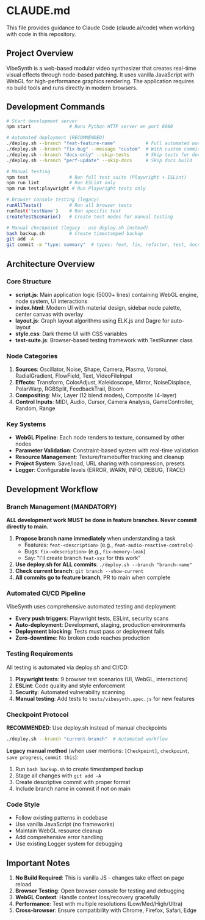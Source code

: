 # CLAUDE.md

This file provides guidance to Claude Code (claude.ai/code) when working with code in this repository.

## Project Overview

VibeSynth is a web-based modular video synthesizer that creates real-time visual effects through node-based patching. It uses vanilla JavaScript with WebGL for high-performance graphics rendering. The application requires no build tools and runs directly in modern browsers.

## Development Commands

```bash
# Start development server
npm start              # Runs Python HTTP server on port 8080

# Automated deployment (RECOMMENDED)
./deploy.sh --branch "feat-feature-name"           # Full automated workflow
./deploy.sh --branch "fix-bug" --message "custom"  # With custom commit message
./deploy.sh --branch "docs-only" --skip-tests      # Skip tests for docs-only
./deploy.sh --branch "perf-update" --skip-docs     # Skip docs build

# Manual testing
npm test               # Run full test suite (Playwright + ESLint)
npm run lint           # Run ESLint only
npm run test:playwright # Run Playwright tests only

# Browser console testing (legacy)
runAllTests()          # Run all browser tests
runTest('testName')    # Run specific test
createTestScenario()   # Create test nodes for manual testing

# Manual checkpoint (legacy - use deploy.sh instead)
bash backup.sh         # Create timestamped backup
git add -A
git commit -m "type: summary"  # types: feat, fix, refactor, test, docs, style, perf, chore
```

## Architecture Overview

### Core Structure
- **script.js**: Main application logic (5000+ lines) containing WebGL engine, node system, UI interactions
- **index.html**: Modern UI with material design, sidebar node palette, center canvas with overlay
- **layout.js**: Graph layout algorithms using ELK.js and Dagre for auto-layout
- **style.css**: Dark theme UI with CSS variables
- **test-suite.js**: Browser-based testing framework with TestRunner class

### Node Categories
1. **Sources**: Oscillator, Noise, Shape, Camera, Plasma, Voronoi, RadialGradient, FlowField, Text, VideoFileInput
2. **Effects**: Transform, ColorAdjust, Kaleidoscope, Mirror, NoiseDisplace, PolarWarp, RGBSplit, FeedbackTrail, Bloom
3. **Compositing**: Mix, Layer (12 blend modes), Composite (4-layer)
4. **Control Inputs**: MIDI, Audio, Cursor, Camera Analysis, GameController, Random, Range

### Key Systems
- **WebGL Pipeline**: Each node renders to texture, consumed by other nodes
- **Parameter Validation**: Constraint-based system with real-time validation
- **Resource Management**: Texture/framebuffer tracking and cleanup
- **Project System**: Save/load, URL sharing with compression, presets
- **Logger**: Configurable levels (ERROR, WARN, INFO, DEBUG, TRACE)

## Development Workflow

### Branch Management (MANDATORY)
**ALL development work MUST be done in feature branches. Never commit directly to main.**

1. **Propose branch name immediately** when understanding a task
   - Features: `feat-<description>` (e.g., `feat-audio-reactive-controls`)
   - Bugs: `fix-<description>` (e.g., `fix-memory-leak`)
   - Say: "I'll create branch `feat-xyz` for this work"
2. **Use deploy.sh for ALL commits**: `./deploy.sh --branch "branch-name"`
3. **Check current branch**: `git branch --show-current`
4. **All commits go to feature branch**, PR to main when complete

### Automated CI/CD Pipeline
VibeSynth uses comprehensive automated testing and deployment:
- **Every push triggers**: Playwright tests, ESLint, security scans
- **Auto-deployment**: Development, staging, production environments
- **Deployment blocking**: Tests must pass or deployment fails
- **Zero-downtime**: No broken code reaches production

### Testing Requirements
All testing is automated via deploy.sh and CI/CD:
1. **Playwright tests**: 9 browser test scenarios (UI, WebGL, interactions)
2. **ESLint**: Code quality and style enforcement
3. **Security**: Automated vulnerability scanning
4. **Manual testing**: Add tests to `tests/vibesynth.spec.js` for new features

### Checkpoint Protocol
**RECOMMENDED**: Use deploy.sh instead of manual checkpoints
```bash
./deploy.sh --branch "current-branch"  # Automated workflow
```

**Legacy manual method** (when user mentions: `[Checkpoint]`, `checkpoint`, `save progress`, `commit this`):
1. Run `bash backup.sh` to create timestamped backup
2. Stage all changes with `git add -A`
3. Create descriptive commit with proper format
4. Include branch name in commit if not on main

### Code Style
- Follow existing patterns in codebase
- Use vanilla JavaScript (no frameworks)
- Maintain WebGL resource cleanup
- Add comprehensive error handling
- Use existing Logger system for debugging

## Important Notes

1. **No Build Required**: This is vanilla JS - changes take effect on page reload
2. **Browser Testing**: Open browser console for testing and debugging
3. **WebGL Context**: Handle context loss/recovery gracefully
4. **Performance**: Test with multiple resolutions (Low/Med/High/Ultra)
5. **Cross-browser**: Ensure compatibility with Chrome, Firefox, Safari, Edge